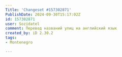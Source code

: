 ```yaml
---
Title: 'Changeset #157302871'
PublishDate: 2024-09-30T15:17:02Z
id: 157302871
user: Sozidatel
comment: Перевод названий улиц на английский язык
created_by: iD 2.30.2
tags:
- Montenegro

---
```


